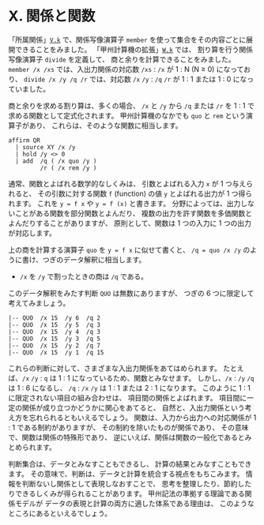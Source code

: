 # X. 関係と関数


「所属関係」[`V.k`][V.k] で、関係写像演算子 `member`
を使って集合をその内容ごとに展開できることをみました。
「甲州計算機の拡張」[`W.k`][W.k] では、
割り算を行う関係写像演算子 `divide` を定義して、
商と余りを計算できることをみました。
`member /x /xs` では、入出力関係の対応数
`/xs` : `/x` が 1 : N (N ≥ 0) になっており、
`divide /x /y /q /r` では、対応数
`/x` `/y` : `/q` `/r` が 1 : 1 または 1 : 0 になっていました。

商と余りを求める割り算は、多くの場合、
`/x` と `/y` から `/q` または `/r` を
1 : 1 で求める関数として定式化されます。
甲州計算機のなかでも `quo` と `rem` という演算子があり、
これらは、そのような関数に相当します。

``` text
affirm QR
  | source XY /x /y
  | hold /y <> 0
  | add  /q ( /x quo /y )
         /r ( /x rem /y )
```

通常、関数とよばれる数学的なしくみは、
引数とよばれる入力 `x` が 1 つ与えられると、
その引数に対する関数 `f` (function) の値
`y` とよばれる出力が 1 つ得られます。
これを `y = f x` や `y = f (x)` と書きます。
分野によっては、出力しないことがある関数を部分関数とよんだり、
複数の出力を許す関数を多価関数とよんだりすることがありますが、
原則として、関数は 1 つの入力に 1 つの出力が対応します。

上の商を計算する演算子 `quo` を `y = f x` に似せて書くと、
`/q = quo /x /y` のように書け、つぎのデータ解釈に相当します。

 - `/x` を `/y` で割ったときの商は `/q` である。

このデータ解釈をみたす判断 `QUO` は無数にありますが、
つぎの 6 つに限定して考えてみましょう。

``` text
|-- QUO  /x 15  /y 6  /q 2
|-- QUO  /x 15  /y 5  /q 3
|-- QUO  /x 15  /y 4  /q 3
|-- QUO  /x 15  /y 3  /q 5
|-- QUO  /x 15  /y 2  /q 7
|-- QUO  /x 15  /y 1  /q 15
```

これらの判断に対して、さまざまな入出力関係をあてはめられます。
たとえば、`/x` `/y` : `q` は 1 : 1
になっているため、関数とみなせます。
しかし、`/x` : `/y` `/q` は 1 : 6 になるし、
`/q` : `/x` `/y` は 1 : 1 または 2 : 1 になります。
このように 1 : 1 に限定されない項目の組み合わせは、
項目間の関係とよばれます。
項目間に一定の関係が成り立つかどうかに関心をあてると、
自然と、入出力関係という考え方を忘れられるともいえるでしょう。
関数は、入力から出力への対応関係が
1 : 1 である制約がありますが、
その制約を除いたものが関係であり、
その意味で、関数は関係の特殊形であり、
逆にいえば、関係は関数の一般化であるとみとめられます。

判断集合は、データとみなすこともできるし、
計算の結果とみなすこともできます。
その意味で、判断は、データと計算を統合する視点をもちこみます。
情報を判断ないし関係として表現しなおすことで、
思考を整理したり、節約したりできるしくみが得られることがあります。
甲州記法の準拠する理論である関係モデルが
データの表現と計算の両方に適した体系である理由は、
このようなところにあるといえるでしょう。



[V.k]:   https://github.com/seinokatsuhiro/abc-of-koshucode/blob/master/draft/japanese/section/V/V.k
[W.k]:   https://github.com/seinokatsuhiro/abc-of-koshucode/blob/master/draft/japanese/section/W/W.k
[X.k]:   https://github.com/seinokatsuhiro/abc-of-koshucode/blob/master/draft/japanese/section/X/X.k

<!-- ------------------------------------------------------------------
|-- TERM  /ja0 'か  /ja '関係        /en "relation"
|-- TERM  /ja0 'か  /ja '関数        /en "function"
|-- TERM  /ja0 'け  /ja '計算        /en "calculation"
|-- TERM  /ja0 'て  /ja 'データ      /en "data"
------------------------------------------------------------------- -->

